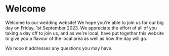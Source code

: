 # Welcome
Welcome to our wedding website! We hope you're able to join us for our big day on Friday, 1st September 2023. We appreciate the effort of all of you taking a day off to join us, and as we're local, have put together this website to give you a flavour of the local area as well as how the day will go.

We hope it addresses any questions you may have.